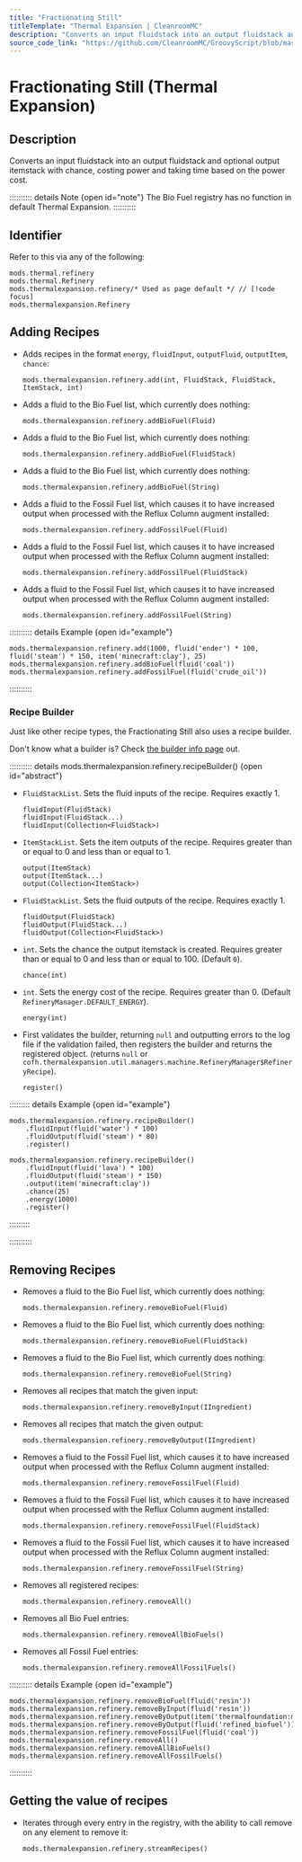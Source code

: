 ```yaml
---
title: "Fractionating Still"
titleTemplate: "Thermal Expansion | CleanroomMC"
description: "Converts an input fluidstack into an output fluidstack and optional output itemstack with chance, costing power and taking time based on the power cost."
source_code_link: "https://github.com/CleanroomMC/GroovyScript/blob/master/src/main/java/com/cleanroommc/groovyscript/compat/mods/thermalexpansion/machine/Refinery.java"
---
```


# Fractionating Still (Thermal Expansion)

## Description

Converts an input fluidstack into an output fluidstack and optional output itemstack with chance, costing power and taking time based on the power cost.

:::::::::: details Note {open id="note"}
The Bio Fuel registry has no function in default Thermal Expansion.
::::::::::

## Identifier

Refer to this via any of the following:

```groovy:no-line-numbers {3}
mods.thermal.refinery
mods.thermal.Refinery
mods.thermalexpansion.refinery/* Used as page default */ // [!code focus]
mods.thermalexpansion.Refinery
```


## Adding Recipes

- Adds recipes in the format `energy`, `fluidInput`, `outputFluid`, `outputItem`, `chance`:

    ```groovy:no-line-numbers
    mods.thermalexpansion.refinery.add(int, FluidStack, FluidStack, ItemStack, int)
    ```

- Adds a fluid to the Bio Fuel list, which currently does nothing:

    ```groovy:no-line-numbers
    mods.thermalexpansion.refinery.addBioFuel(Fluid)
    ```

- Adds a fluid to the Bio Fuel list, which currently does nothing:

    ```groovy:no-line-numbers
    mods.thermalexpansion.refinery.addBioFuel(FluidStack)
    ```

- Adds a fluid to the Bio Fuel list, which currently does nothing:

    ```groovy:no-line-numbers
    mods.thermalexpansion.refinery.addBioFuel(String)
    ```

- Adds a fluid to the Fossil Fuel list, which causes it to have increased output when processed with the Reflux Column augment installed:

    ```groovy:no-line-numbers
    mods.thermalexpansion.refinery.addFossilFuel(Fluid)
    ```

- Adds a fluid to the Fossil Fuel list, which causes it to have increased output when processed with the Reflux Column augment installed:

    ```groovy:no-line-numbers
    mods.thermalexpansion.refinery.addFossilFuel(FluidStack)
    ```

- Adds a fluid to the Fossil Fuel list, which causes it to have increased output when processed with the Reflux Column augment installed:

    ```groovy:no-line-numbers
    mods.thermalexpansion.refinery.addFossilFuel(String)
    ```

:::::::::: details Example {open id="example"}
```groovy:no-line-numbers
mods.thermalexpansion.refinery.add(1000, fluid('ender') * 100, fluid('steam') * 150, item('minecraft:clay'), 25)
mods.thermalexpansion.refinery.addBioFuel(fluid('coal'))
mods.thermalexpansion.refinery.addFossilFuel(fluid('crude_oil'))
```

::::::::::

### Recipe Builder

Just like other recipe types, the Fractionating Still also uses a recipe builder.

Don't know what a builder is? Check [the builder info page](../../getting_started/builder.md) out.

:::::::::: details mods.thermalexpansion.refinery.recipeBuilder() {open id="abstract"}
- `FluidStackList`. Sets the fluid inputs of the recipe. Requires exactly 1.

    ```groovy:no-line-numbers
    fluidInput(FluidStack)
    fluidInput(FluidStack...)
    fluidInput(Collection<FluidStack>)
    ```

- `ItemStackList`. Sets the item outputs of the recipe. Requires greater than or equal to 0 and less than or equal to 1.

    ```groovy:no-line-numbers
    output(ItemStack)
    output(ItemStack...)
    output(Collection<ItemStack>)
    ```

- `FluidStackList`. Sets the fluid outputs of the recipe. Requires exactly 1.

    ```groovy:no-line-numbers
    fluidOutput(FluidStack)
    fluidOutput(FluidStack...)
    fluidOutput(Collection<FluidStack>)
    ```

- `int`. Sets the chance the output itemstack is created. Requires greater than or equal to 0 and less than or equal to 100. (Default `0`).

    ```groovy:no-line-numbers
    chance(int)
    ```

- `int`. Sets the energy cost of the recipe. Requires greater than 0. (Default `RefineryManager.DEFAULT_ENERGY`).

    ```groovy:no-line-numbers
    energy(int)
    ```

- First validates the builder, returning `null` and outputting errors to the log file if the validation failed, then registers the builder and returns the registered object. (returns `null` or `cofh.thermalexpansion.util.managers.machine.RefineryManager$RefineryRecipe`).

    ```groovy:no-line-numbers
    register()
    ```

::::::::: details Example {open id="example"}
```groovy:no-line-numbers
mods.thermalexpansion.refinery.recipeBuilder()
    .fluidInput(fluid('water') * 100)
    .fluidOutput(fluid('steam') * 80)
    .register()

mods.thermalexpansion.refinery.recipeBuilder()
    .fluidInput(fluid('lava') * 100)
    .fluidOutput(fluid('steam') * 150)
    .output(item('minecraft:clay'))
    .chance(25)
    .energy(1000)
    .register()
```

:::::::::

::::::::::

## Removing Recipes

- Removes a fluid to the Bio Fuel list, which currently does nothing:

    ```groovy:no-line-numbers
    mods.thermalexpansion.refinery.removeBioFuel(Fluid)
    ```

- Removes a fluid to the Bio Fuel list, which currently does nothing:

    ```groovy:no-line-numbers
    mods.thermalexpansion.refinery.removeBioFuel(FluidStack)
    ```

- Removes a fluid to the Bio Fuel list, which currently does nothing:

    ```groovy:no-line-numbers
    mods.thermalexpansion.refinery.removeBioFuel(String)
    ```

- Removes all recipes that match the given input:

    ```groovy:no-line-numbers
    mods.thermalexpansion.refinery.removeByInput(IIngredient)
    ```

- Removes all recipes that match the given output:

    ```groovy:no-line-numbers
    mods.thermalexpansion.refinery.removeByOutput(IIngredient)
    ```

- Removes a fluid to the Fossil Fuel list, which causes it to have increased output when processed with the Reflux Column augment installed:

    ```groovy:no-line-numbers
    mods.thermalexpansion.refinery.removeFossilFuel(Fluid)
    ```

- Removes a fluid to the Fossil Fuel list, which causes it to have increased output when processed with the Reflux Column augment installed:

    ```groovy:no-line-numbers
    mods.thermalexpansion.refinery.removeFossilFuel(FluidStack)
    ```

- Removes a fluid to the Fossil Fuel list, which causes it to have increased output when processed with the Reflux Column augment installed:

    ```groovy:no-line-numbers
    mods.thermalexpansion.refinery.removeFossilFuel(String)
    ```

- Removes all registered recipes:

    ```groovy:no-line-numbers
    mods.thermalexpansion.refinery.removeAll()
    ```

- Removes all Bio Fuel entries:

    ```groovy:no-line-numbers
    mods.thermalexpansion.refinery.removeAllBioFuels()
    ```

- Removes all Fossil Fuel entries:

    ```groovy:no-line-numbers
    mods.thermalexpansion.refinery.removeAllFossilFuels()
    ```

:::::::::: details Example {open id="example"}
```groovy:no-line-numbers
mods.thermalexpansion.refinery.removeBioFuel(fluid('resin'))
mods.thermalexpansion.refinery.removeByInput(fluid('resin'))
mods.thermalexpansion.refinery.removeByOutput(item('thermalfoundation:material:771'))
mods.thermalexpansion.refinery.removeByOutput(fluid('refined_biofuel'))
mods.thermalexpansion.refinery.removeFossilFuel(fluid('coal'))
mods.thermalexpansion.refinery.removeAll()
mods.thermalexpansion.refinery.removeAllBioFuels()
mods.thermalexpansion.refinery.removeAllFossilFuels()
```

::::::::::

## Getting the value of recipes

- Iterates through every entry in the registry, with the ability to call remove on any element to remove it:

    ```groovy:no-line-numbers
    mods.thermalexpansion.refinery.streamRecipes()
    ```
